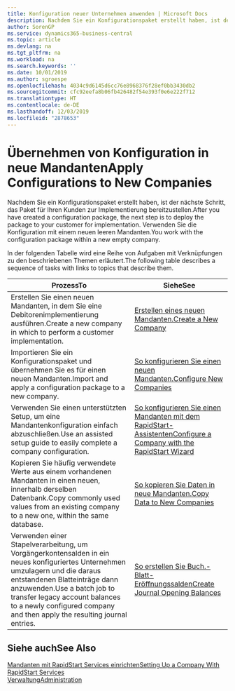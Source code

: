 ```yaml
---
title: Konfiguration neuer Unternehmen anwenden | Microsoft Docs
description: Nachdem Sie ein Konfigurationspaket erstellt haben, ist der nächste Schritt, das Paket für Ihren Kunden zur Implementierung bereitzustellen. Verwenden Sie die Konfiguration mit einem neuen leeren Mandanten.
author: SorenGP
ms.service: dynamics365-business-central
ms.topic: article
ms.devlang: na
ms.tgt_pltfrm: na
ms.workload: na
ms.search.keywords: ''
ms.date: 10/01/2019
ms.author: sgroespe
ms.openlocfilehash: 4034c9d6145d6cc76e8968376f28ef0bb3430db2
ms.sourcegitcommit: cfc92eefa8b06fb426482f54e393f0e6e222f712
ms.translationtype: HT
ms.contentlocale: de-DE
ms.lasthandoff: 12/03/2019
ms.locfileid: "2878653"
---
```

# <a name="apply-configurations-to-new-companies"></a><span data-ttu-id="47e7d-104">Übernehmen von Konfiguration in neue Mandanten</span><span class="sxs-lookup"><span data-stu-id="47e7d-104">Apply Configurations to New Companies</span></span>
<span data-ttu-id="47e7d-105">Nachdem Sie ein Konfigurationspaket erstellt haben, ist der nächste Schritt, das Paket für Ihren Kunden zur Implementierung bereitzustellen.</span><span class="sxs-lookup"><span data-stu-id="47e7d-105">After you have created a configuration package, the next step is to deploy the package to your customer for implementation.</span></span> <span data-ttu-id="47e7d-106">Verwenden Sie die Konfiguration mit einem neuen leeren Mandanten.</span><span class="sxs-lookup"><span data-stu-id="47e7d-106">You work with the configuration package within a new empty company.</span></span>  

 <span data-ttu-id="47e7d-107">In der folgenden Tabelle wird eine Reihe von Aufgaben mit Verknüpfungen zu den beschriebenen Themen erläutert.</span><span class="sxs-lookup"><span data-stu-id="47e7d-107">The following table describes a sequence of tasks with links to topics that describe them.</span></span>

|<span data-ttu-id="47e7d-108">**Prozess**</span><span class="sxs-lookup"><span data-stu-id="47e7d-108">**To**</span></span>|<span data-ttu-id="47e7d-109">**Siehe**</span><span class="sxs-lookup"><span data-stu-id="47e7d-109">**See**</span></span>|  
|------------|-------------|  
|<span data-ttu-id="47e7d-110">Erstellen Sie einen neuen Mandanten, in dem Sie eine Debitorenimplementierung ausführen.</span><span class="sxs-lookup"><span data-stu-id="47e7d-110">Create a new company in which to perform a customer implementation.</span></span>|[<span data-ttu-id="47e7d-111">Erstellen eines neuen Mandanten.</span><span class="sxs-lookup"><span data-stu-id="47e7d-111">Create a New Company</span></span>](admin-how-to-create-a-new-company.md)|  
|<span data-ttu-id="47e7d-112">Importieren Sie ein Konfigurationspaket und übernehmen Sie es für einen neuen Mandanten.</span><span class="sxs-lookup"><span data-stu-id="47e7d-112">Import and apply a configuration package to a new company.</span></span>|[<span data-ttu-id="47e7d-113">So konfigurieren Sie einen neuen Mandanten.</span><span class="sxs-lookup"><span data-stu-id="47e7d-113">Configure New Companies</span></span>](admin-how-to-configure-new-companies.md)|  
|<span data-ttu-id="47e7d-114">Verwenden Sie einen unterstützten Setup, um eine Mandantenkonfiguration einfach abzuschließen.</span><span class="sxs-lookup"><span data-stu-id="47e7d-114">Use an assisted setup guide to easily complete a company configuration.</span></span>|[<span data-ttu-id="47e7d-115">So konfigurieren Sie einen Mandanten mit dem RapidStart-Assistenten</span><span class="sxs-lookup"><span data-stu-id="47e7d-115">Configure a Company with the RapidStart Wizard</span></span>](admin-how-to-configure-a-company-with-the-rapidstart-wizard.md)|
|<span data-ttu-id="47e7d-116">Kopieren Sie häufig verwendete Werte aus einem vorhandenen Mandanten in einen neuen, innerhalb derselben Datenbank.</span><span class="sxs-lookup"><span data-stu-id="47e7d-116">Copy commonly used values from an existing company to a new one, within the same database.</span></span>|[<span data-ttu-id="47e7d-117">So kopieren Sie Daten in neue Mandanten.</span><span class="sxs-lookup"><span data-stu-id="47e7d-117">Copy Data to New Companies</span></span>](admin-how-to-copy-data-to-new-companies.md)|  
|<span data-ttu-id="47e7d-118">Verwenden einer Stapelverarbeitung, um Vorgängerkontensalden in ein neues konfiguriertes Unternehmen umzulagern und die daraus entstandenen Blatteinträge dann anzuwenden.</span><span class="sxs-lookup"><span data-stu-id="47e7d-118">Use a batch job to transfer legacy account balances to a newly configured company and then apply the resulting journal entries.</span></span>|[<span data-ttu-id="47e7d-119">So erstellen Sie Buch.-Blatt-Eröffnungssalden</span><span class="sxs-lookup"><span data-stu-id="47e7d-119">Create Journal Opening Balances</span></span>](admin-how-to-create-journal-opening-balances.md)|  

## <a name="see-also"></a><span data-ttu-id="47e7d-120">Siehe auch</span><span class="sxs-lookup"><span data-stu-id="47e7d-120">See Also</span></span>  
[<span data-ttu-id="47e7d-121">Mandanten mit RapidStart Services einrichten</span><span class="sxs-lookup"><span data-stu-id="47e7d-121">Setting Up a Company With RapidStart Services</span></span>](admin-set-up-a-company-with-rapidstart.md)  
[<span data-ttu-id="47e7d-122">Verwaltung</span><span class="sxs-lookup"><span data-stu-id="47e7d-122">Administration</span></span>](admin-setup-and-administration.md)
